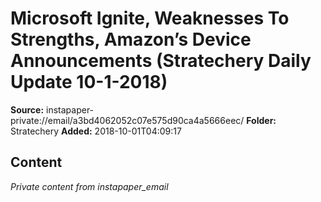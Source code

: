 # Microsoft Ignite, Weaknesses To Strengths, Amazon’s Device Announcements (Stratechery Daily Update 10-1-2018)

**Source:** instapaper-private://email/a3bd4062052c07e575d90ca4a5666eec/
**Folder:** Stratechery
**Added:** 2018-10-01T04:09:17




## Content
*Private content from instapaper_email*
